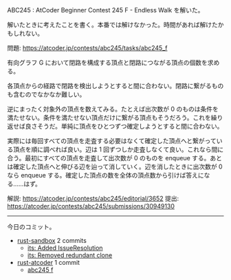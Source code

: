 ABC245 : AtCoder Beginner Contest 245 F - Endless Walk を解いた。

解いたときに考えたことを書く。本番では解けなかった。時間があれば解けたかもしれない。

問題: <https://atcoder.jp/contests/abc245/tasks/abc245_f>

有向グラフ G において閉路を構成する頂点と閉路につながる頂点の個数を求める。

各頂点からの経路で閉路を検出しようとすると間に合わない。閉路に繋がるものも含むのでなかなか難しい。

逆にまったく対象外の頂点を数えてみる。たとえば出次数が 0 のものは条件を満たせない。条件を満たせない頂点だけに繋がる頂点もそうだろう。これを繰り返せば良さそうだ。単純に頂点をひとつずつ確定しようとすると間に合わない。

実際には毎回すべての頂点を走査する必要はなくて確定した頂点へと繋がっている頂点を順に調べれば良い。辺は 1 回ずつしか走査しなくて良い。これなら間に合う。最初にすべての頂点を走査して出次数が 0 のものを enqueue する。あとは確定した頂点へと伸びる辺を辿って消していく。辺を消したときに出次数が 0 なら enqueue する。確定した頂点の数を全体の頂点数から引けば答えになる……はず。

解説: <https://atcoder.jp/contests/abc245/editorial/3652>
提出: <https://atcoder.jp/contests/abc245/submissions/30949130>

---

今日のコミット。

- [rust-sandbox](https://github.com/bouzuya/rust-sandbox) 2 commits
  - [its: Added IssueResolution](https://github.com/bouzuya/rust-sandbox/commit/140728aff4266ba7b8d839f636beb4db7af50a15)
  - [its: Removed redundant clone](https://github.com/bouzuya/rust-sandbox/commit/46197869fcc67496a7768c1cb7d09da09ea41ef5)
- [rust-atcoder](https://github.com/bouzuya/rust-atcoder) 1 commit
  - [abc245 f](https://github.com/bouzuya/rust-atcoder/commit/d87b04b023c85291ed56fc89cf60aa0e90cb7371)
